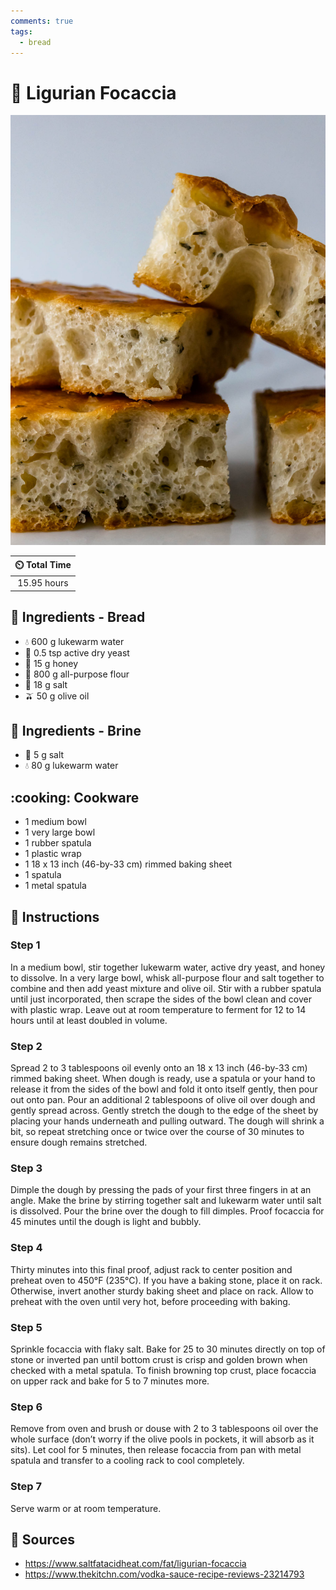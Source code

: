 ```yaml
---
comments: true
tags:
  - bread
---
```

# :bread: Ligurian Focaccia

![Ligurian Focaccia](../assets/images/ligurian-focaccia.jpg)

| :timer_clock: Total Time |
|:-----------------------: |
| 15.95 hours |

## :salt: Ingredients - Bread

- :droplet: 600 g lukewarm water
- :microbe: 0.5 tsp active dry yeast
- :honey_pot: 15 g honey
- :ear_of_rice: 800 g all-purpose flour
- :salt: 18 g salt
- :olive: 50 g olive oil

## :salt: Ingredients - Brine

- :salt: 5 g salt
- :droplet: 80 g lukewarm water

## :cooking: Cookware

- 1 medium bowl
- 1 very large bowl
- 1 rubber spatula
- 1 plastic wrap
- 1 18 x 13 inch (46-by-33 cm) rimmed baking sheet
- 1 spatula
- 1 metal spatula

## :pencil: Instructions

### Step 1

In a medium bowl, stir together lukewarm water, active dry yeast, and honey to dissolve. In a very large bowl, whisk
all-purpose flour and salt together to combine and then add yeast mixture and olive oil. Stir with a rubber spatula
until just incorporated, then scrape the sides of the bowl clean and cover with plastic wrap. Leave out at room
temperature to ferment for 12 to 14 hours until at least doubled in volume.

### Step 2

Spread 2 to 3 tablespoons oil evenly onto an 18 x 13 inch (46-by-33 cm) rimmed baking sheet. When dough is ready, use a
spatula or your hand to release it from the sides of the bowl and fold it onto itself gently, then pour out onto pan.
Pour an additional 2 tablespoons of olive oil over dough and gently spread across. Gently stretch the dough to the edge
of the sheet by placing your hands underneath and pulling outward. The dough will shrink a bit, so repeat stretching
once or twice over the course of 30 minutes to ensure dough remains stretched.

### Step 3

Dimple the dough by pressing the pads of your first three fingers in at an angle.  Make the brine by stirring together
salt and lukewarm water until salt is dissolved. Pour the brine over the dough to fill dimples. Proof focaccia for 45
minutes until the dough is light and bubbly.

### Step 4

Thirty minutes into this final proof, adjust rack to center position and preheat oven to 450°F (235°C). If you have a
baking stone, place it on rack. Otherwise, invert another sturdy baking sheet and place on rack. Allow to preheat with
the oven until very hot, before proceeding with baking.

### Step 5

Sprinkle focaccia with flaky salt. Bake for 25 to 30 minutes directly on top of stone or inverted pan until bottom crust
is crisp and golden brown when checked with a metal spatula. To finish browning top crust, place focaccia on upper rack
and bake for 5 to 7 minutes more.

### Step 6

Remove from oven and brush or douse with 2 to 3 tablespoons oil over the whole surface (don’t worry if the olive pools
in pockets, it will absorb as it sits). Let cool for 5 minutes, then release focaccia from pan with metal spatula and
transfer to a cooling rack to cool completely.

### Step 7

Serve warm or at room temperature.

## :link: Sources

- <https://www.saltfatacidheat.com/fat/ligurian-focaccia>
- <https://www.thekitchn.com/vodka-sauce-recipe-reviews-23214793>
